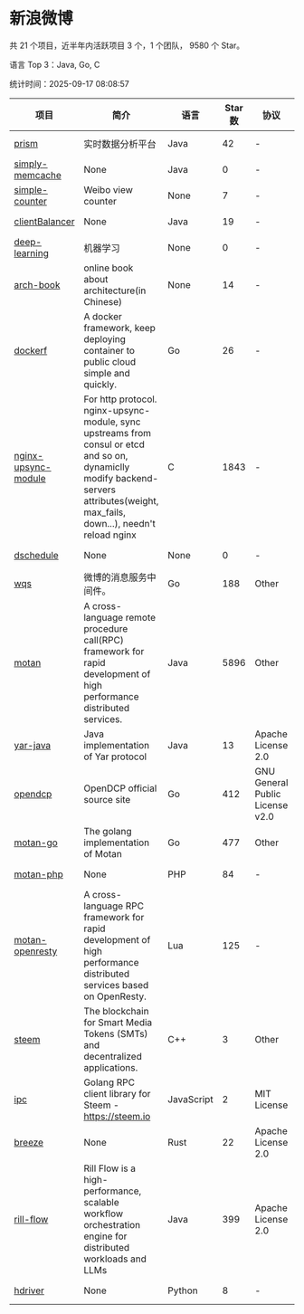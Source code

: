 # 新浪微博

共 21 个项目，近半年内活跃项目 3 个，1 个团队， 9580 个 Star。

语言 Top 3：Java, Go, C

统计时间：2025-09-17 08:08:57

| 项目 | 简介 | 语言 | Star 数 | 协议 | 创建时间 | 最后更新时间 | 最后提交时间 |
| --- | --- | --- | --- | --- | --- | --- | --- |
| [prism](https://github.com/weibocom/prism) | 实时数据分析平台 | Java | 42 | - | 2013-03-21 | 2025-08-29 | 2013-06-26 |
| [simply-memcache](https://github.com/weibocom/simply-memcache) | None | Java | 0 | - | 2013-03-21 | 2018-05-08 | 2013-08-19 |
| [simple-counter](https://github.com/weibocom/simple-counter) | Weibo view counter | None | 7 | - | 2013-03-22 | 2020-05-11 | 2013-03-22 |
| [clientBalancer](https://github.com/weibocom/clientBalancer) | None | Java | 19 | - | 2013-03-22 | 2025-04-07 | 2013-03-22 |
| [deep-learning](https://github.com/weibocom/deep-learning) | 机器学习 | None | 0 | - | 2013-09-17 | 2013-09-17 | 2013-09-17 |
| [arch-book](https://github.com/weibocom/arch-book) | online book about architecture(in Chinese) | None | 14 | - | 2014-07-08 | 2018-08-28 | 2014-07-18 |
| [dockerf](https://github.com/weibocom/dockerf) | A docker framework, keep deploying container to public cloud simple and quickly. | Go | 26 | - | 2015-06-11 | 2025-02-07 | 2022-01-14 |
| [nginx-upsync-module](https://github.com/weibocom/nginx-upsync-module) | For http protocol. nginx-upsync-module, sync upstreams from consul or etcd and so on, dynamiclly modify backend-servers attributes(weight, max_fails, down...), needn't reload nginx | C | 1843 | - | 2015-09-17 | 2025-08-26 | 2023-04-07 |
| [dschedule](https://github.com/weibocom/dschedule) | None | None | 0 | - | 2016-02-19 | 2018-02-23 | 2016-03-23 |
| [wqs](https://github.com/weibocom/wqs) | 微博的消息服务中间件。 | Go | 188 | Other | 2016-04-19 | 2025-05-16 | 2017-10-10 |
| [motan](https://github.com/weibocom/motan) | A cross-language remote procedure call(RPC) framework for rapid development of high performance distributed services. | Java | 5896 | Other | 2016-04-20 | 2025-09-16 | 2025-09-16 |
| [yar-java](https://github.com/weibocom/yar-java) | Java implementation of Yar protocol | Java | 13 | Apache License 2.0 | 2016-06-23 | 2025-08-13 | 2022-11-15 |
| [opendcp](https://github.com/weibocom/opendcp) | OpenDCP official source site | Go | 412 | GNU General Public License v2.0 | 2016-12-01 | 2025-04-01 | 2022-07-05 |
| [motan-go](https://github.com/weibocom/motan-go) | The golang implementation of Motan | Go | 477 | Other | 2017-10-30 | 2025-09-11 | 2025-07-22 |
| [motan-php](https://github.com/weibocom/motan-php) | None | PHP | 84 | - | 2017-10-30 | 2025-09-11 | 2024-11-01 |
| [motan-openresty](https://github.com/weibocom/motan-openresty) | A cross-language RPC framework for rapid development of high performance distributed services based on OpenResty. | Lua | 125 | - | 2017-10-30 | 2025-07-11 | 2025-01-10 |
| [steem](https://github.com/weibocom/steem) | The blockchain for Smart Media Tokens (SMTs) and decentralized applications. | C++ | 3 | Other | 2018-03-06 | 2018-07-06 | 2018-07-03 |
| [ipc](https://github.com/weibocom/ipc) | Golang RPC client library for Steem - https://steem.io | JavaScript | 2 | MIT License | 2018-04-10 | 2019-04-09 | 2018-06-12 |
| [breeze](https://github.com/weibocom/breeze) | None | Rust | 22 | Apache License 2.0 | 2021-06-11 | 2025-09-09 | 2025-09-09 |
| [rill-flow](https://github.com/weibocom/rill-flow) |  Rill Flow is a high-performance, scalable workflow orchestration engine for distributed workloads and LLMs | Java | 399 | Apache License 2.0 | 2023-11-03 | 2025-09-15 | 2025-02-25 |
| [hdriver](https://github.com/weibocom/hdriver) | None | Python | 8 | - | 2024-01-24 | 2025-08-05 | 2024-01-24 |
